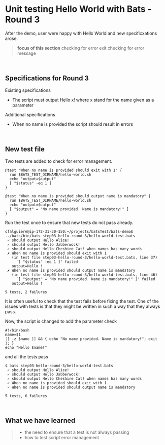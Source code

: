 # Unit testing Hello World with Bats - Round 3

After the demo, user were happy with Hello World and new specificxations arose.

> **focus of this section**
> checking for error exit
> checking for error message

<br>

## Specifications for Round 3

Existing specifications


- The script must output Hello x! where x stand for the name given as a parameter


Additional specifications

- When no name is provided the script should result in errors

<br>

## New test file

Two tests are added to check for error management.

```
@test "When no name is provided should exit with 1" {
  run $BATS_TEST_DIRNAME/hello-world.sh
  echo "output=$output"
  [ "$status" -eq 1 ]
}

@test "When no name is provided should output name is mandatory" {
  run $BATS_TEST_DIRNAME/hello-world.sh
  echo "output=$output"
  [ "$output" = "No name provided. Name is mandatory!" ]
}
```

Run the test once to ensure that new tests do not pass already.

```
cfalguiere@ip-172-31-30-150:~/projects/batsTest/bats-demo$ ../bats/bin/bats step03-hello-round-3/hello-world-test.bats
 ✓ should output Hello Alice!
 ✓ should output Hello Jabberwock!
 ✓ should output Hello Cheshire Cat! when names has many words
 ✗ When no name is provided should exit with 1
   (in test file step03-hello-round-3/hello-world-test.bats, line 37)
     `[ "$status" -eq 1 ]' failed
   output=Hello !
 ✗ When no name is provided should output name is mandatory
   (in test file step03-hello-round-3/hello-world-test.bats, line 46)
     `[ "$output" = "No name provided. Name is mandatory!" ]' failed
   output=Hello !

5 tests, 2 failures
```

It is often useful to check that the test fails before fixing the test. One of the issues with tests is that they might be written in such a way that they always pass.


Now, the script is changed to add the parameter check


```
#!/bin/bash
name=$1
[[ -z $name ]] && { echo "No name provided. Name is mandatory!"; exit 1; }
echo "Hello $name!"
```

and all the tests pass

```
$ bats step03-hello-round-3/hello-world-test.bats
 ✓ should output Hello Alice!
 ✓ should output Hello Jabberwock!
 ✓ should output Hello Cheshire Cat! when names has many words
 ✓ When no name is provided should exit with 1
 ✓ When no name is provided should output name is mandatory

5 tests, 0 failures
```

<br>

## What we have learned

> - the need to ensure that a test is not always passing
> - how to test script error management
